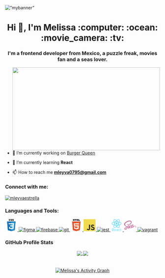 <img src="https://user-images.githubusercontent.com/85569519/145668477-0151dca1-a386-48cc-b77c-c2147306b154.png" alt=”mybanner”>
  
<h1 align="center">Hi 👋, I'm Melissa  :computer: :ocean: :movie_camera: :tv:</h1>
<h3 align="center">I'm a frontend developer from Mexico, a puzzle freak, movies fan and a seas lover.</h3>
<a href="https://media2.giphy.com/media/8gJ28HfjAkc9y/giphy.gif?cid=ecf05e47yh3xcer0v5nzmzdds16ljzi0rh46hmxvx3wlmdvy&rid=giphy.gif&ct=g" target="blue"><img align="right" src="https://media2.giphy.com/media/8gJ28HfjAkc9y/giphy.gif?cid=ecf05e47yh3xcer0v5nzmzdds16ljzi0rh46hmxvx3wlmdvy&rid=giphy.gif&ct=g" width="480" height="270"></a>



- 🔭 I’m currently working on [Burger Queen](https://github.com/MelLeyva/Burguer-Queen)

- 🌱 I’m currently learning **React**

- 📫 How to reach me **mleyva0795@gmail.com**


<h3 align="left">Connect with me:</h3>
<p align="left">
<a href="https://linkedin.com/in/mleyvaestrella" target="blank"><img align="center" src="https://raw.githubusercontent.com/rahuldkjain/github-profile-readme-generator/master/src/images/icons/Social/linked-in-alt.svg" alt="mleyvaestrella" height="30" width="40" /></a>
</p>

<h3 align="left">Languages and Tools:</h3>
<p align="left"> <a href="https://www.w3schools.com/css/" target="_blank" rel="noreferrer"> <img src="https://raw.githubusercontent.com/devicons/devicon/master/icons/css3/css3-original-wordmark.svg" alt="css3" width="40" height="40"/> </a> <a href="https://www.figma.com/" target="_blank" rel="noreferrer"> <img src="https://www.vectorlogo.zone/logos/figma/figma-icon.svg" alt="figma" width="40" height="40"/> </a> <a href="https://firebase.google.com/" target="_blank" rel="noreferrer"> <img src="https://www.vectorlogo.zone/logos/firebase/firebase-icon.svg" alt="firebase" width="40" height="40"/> </a> <a href="https://git-scm.com/" target="_blank" rel="noreferrer"> <img src="https://www.vectorlogo.zone/logos/git-scm/git-scm-icon.svg" alt="git" width="40" height="40"/> </a> <a href="https://www.w3.org/html/" target="_blank" rel="noreferrer"> <img src="https://raw.githubusercontent.com/devicons/devicon/master/icons/html5/html5-original-wordmark.svg" alt="html5" width="40" height="40"/> </a> <a href="https://developer.mozilla.org/en-US/docs/Web/JavaScript" target="_blank" rel="noreferrer"> <img src="https://raw.githubusercontent.com/devicons/devicon/master/icons/javascript/javascript-original.svg" alt="javascript" width="40" height="40"/> </a> <a href="https://jestjs.io" target="_blank" rel="noreferrer"> <img src="https://www.vectorlogo.zone/logos/jestjsio/jestjsio-icon.svg" alt="jest" width="40" height="40"/> </a> <a href="https://reactjs.org/" target="_blank" rel="noreferrer"> <img src="https://raw.githubusercontent.com/devicons/devicon/master/icons/react/react-original-wordmark.svg" alt="react" width="40" height="40"/> </a> <a href="https://sass-lang.com" target="_blank" rel="noreferrer"> <img src="https://raw.githubusercontent.com/devicons/devicon/master/icons/sass/sass-original.svg" alt="sass" width="40" height="40"/> </a> <a href="https://www.vagrantup.com/" target="_blank" rel="noreferrer"> <img src="https://www.vectorlogo.zone/logos/vagrantup/vagrantup-icon.svg" alt="vagrant" width="40" height="40"/> </a> </p>


<summary><h3> GitHub Profile Stats </h3></summary>

<div align="center">
  <a href="https://github.com/MelLeyva/github-readme-stats">
    <img align="center" src="https://github-readme-stats.vercel.app/api?username=MelLeyva&show_icons=true&theme=highcontrast" />
  </a>
  <a href="https://github.com/MelLeyva/github-readme-stats">
    <img align="center" src="https://github-readme-stats.vercel.app/api/top-langs/?username=MelLeyva&layout=compact&show_icons=true&theme=highcontrast" />
  </a>
  <h1></h1>
  <p  align="center">
	  <a href="https://github.com/MelLeyva"><img alt="Melissa's Activity Graph" src="https://activity-graph.herokuapp.com/graph?username=MelLeyva&theme=react-dark" /></a>
	</p> 
</div>


